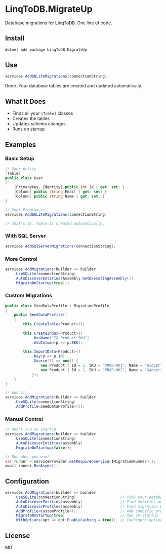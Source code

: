 # LinqToDB.MigrateUp

Database migrations for LinqToDB. One line of code.

## Install

```bash
dotnet add package LinqToDB.MigrateUp
```

## Use

```csharp
services.AddSQLiteMigrations(connectionString);
```

Done. Your database tables are created and updated automatically.

## What It Does

- Finds all your `[Table]` classes
- Creates the tables
- Updates schema changes
- Runs on startup

## Examples

### Basic Setup

```csharp
// Your entity
[Table]
public class User
{
    [PrimaryKey, Identity] public int Id { get; set; }
    [Column] public string Email { get; set; }
    [Column] public string Name { get; set; }
}

// Your Program.cs
services.AddSQLiteMigrations(connectionString);

// That's it. Table is created automatically.
```

### With SQL Server

```csharp
services.AddSqlServerMigrations(connectionString);
```

### More Control

```csharp
services.AddMigrations(builder => builder
    .UseSQLite(connectionString)
    .AutoDiscoverEntities(Assembly.GetExecutingAssembly())
    .MigrateOnStartup(true));
```

### Custom Migrations

```csharp
public class SeedDataProfile : MigrationProfile
{
    public SeedDataProfile()
    {
        this.CreateTable<Product>();
        
        this.CreateIndex<Product>()
            .HasName("IX_Product_SKU")
            .AddColumn(p => p.SKU);
            
        this.ImportData<Product>()
            .Key(p => p.Id)
            .Source(() => new[] {
                new Product { Id = 1, SKU = "PROD-001", Name = "Widget" },
                new Product { Id = 2, SKU = "PROD-002", Name = "Gadget" }
            });
    }
}

// Add it
services.AddMigrations(builder => builder
    .UseSQLite(connectionString)
    .AddProfile<SeedDataProfile>());
```

### Manual Control

```csharp
// Don't run on startup
services.AddMigrations(builder => builder
    .UseSQLite(connectionString)
    .AutoDiscoverEntities(assembly)
    .MigrateOnStartup(false));

// Run when you want
var runner = serviceProvider.GetRequiredService<IMigrationRunner>();
await runner.RunAsync();
```

## Configuration

```csharp
services.AddMigrations(builder => builder
    .UseSQLite(connectionString)                    // Pick your database
    .AutoDiscoverEntities(assembly)                 // Find entities automatically
    .AutoDiscoverProfiles(assembly)                 // Find migration profiles
    .AddProfile<CustomProfile>()                    // Add specific profile
    .MigrateOnStartup(true)                         // Run on startup
    .WithOptions(opt => opt.EnableCaching = true)); // Configure options
```

## License

MIT